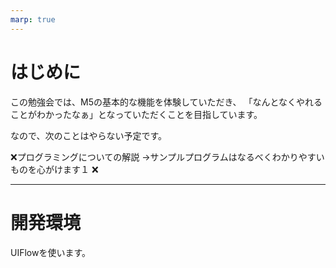 ```yaml
---
marp: true
---
```


# はじめに

この勉強会では、M5の基本的な機能を体験していただき、
「なんとなくやれることがわかったなぁ」となっていただくことを目指しています。

なので、次のことはやらない予定です。

❌プログラミングについての解説
→サンプルプログラムはなるべくわかりやすいものを心がけます１
❌ 

---

# 開発環境

UIFlowを使います。